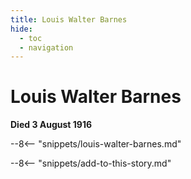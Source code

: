 ```yaml
---
title: Louis Walter Barnes
hide:
  - toc
  - navigation 
---
```


# Louis Walter Barnes

**Died 3 August 1916**

--8<-- "snippets/louis-walter-barnes.md"

--8<-- "snippets/add-to-this-story.md"